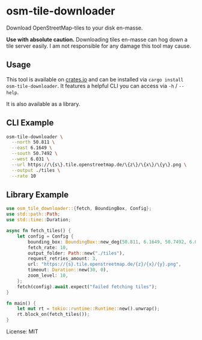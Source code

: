 # osm-tile-downloader

Download OpenStreetMap-tiles to your disk en-masse.

**Use with absolute caution.** Downloading tiles en-masse can hog
down a tile server easily. I am not responsible for any damage this
tool may cause.

## Usage

This tool is available on [crates.io](https://crates.io) and can be
installed via `cargo install osm-tile-downloader`. It features a helpful
CLI you can access via `-h` / `--help`.

It is also available as a library.

## CLI Example

```bash
osm-tile-downloader \
  --north 50.811 \
  --east 6.1649 \
  --south 50.7492 \
  --west 6.031 \
  --url https://\{s\}.tile.openstreetmap.de/\{z\}/\{x\}/\{y\}.png \
  --output ./tiles \
  --rate 10
```

## Library Example
```rust
use osm_tile_downloader::{fetch, BoundingBox, Config};
use std::path::Path;
use std::time::Duration;

async fn fetch_tiles() {
    let config = Config {
        bounding_box: BoundingBox::new_deg(50.811, 6.1649, 50.7492, 6.031),
        fetch_rate: 10,
        output_folder: Path::new("./tiles"),
        request_retries_amount: 3,
        url: "https://{s}.tile.openstreetmap.de/{z}/{x}/{y}.png",
        timeout: Duration::new(30, 0),
        zoom_level: 10,
    };
    fetch(config).await.expect("failed fetching tiles");
}

fn main() {
    let mut rt = tokio::runtime::Runtime::new().unwrap();
    rt.block_on(fetch_tiles());
}
```

License: MIT
